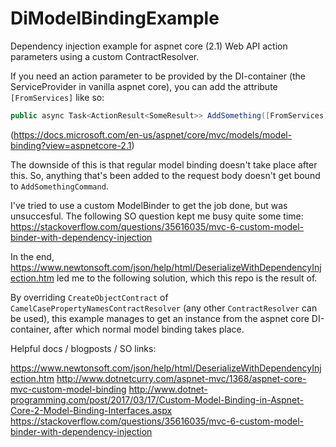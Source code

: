# DiModelBindingExample
Dependency injection example for aspnet core (2.1) Web API action parameters using a custom ContractResolver.

If you need an action parameter to be provided by the DI-container (the ServiceProvider in vanilla aspnet core), you can add the attribute `[FromServices]` like so:
```csharp
public async Task<ActionResult<SomeResult>> AddSomething([FromServices] AddSomethingCommand)
```
(https://docs.microsoft.com/en-us/aspnet/core/mvc/models/model-binding?view=aspnetcore-2.1)

The downside of this is that regular model binding doesn't take place after this. So, anything that's been added to the request body doesn't get bound to `AddSomethingCommand`.

I've tried to use a custom ModelBinder to get the job done, but was unsuccesful. The following SO question kept me busy quite some time: https://stackoverflow.com/questions/35616035/mvc-6-custom-model-binder-with-dependency-injection

In the end, https://www.newtonsoft.com/json/help/html/DeserializeWithDependencyInjection.htm led me to the following solution, which this repo is the result of.

By overriding `CreateObjectContract` of `CamelCasePropertyNamesContractResolver` (any other `ContractResolver` can be used), 
this example manages to get an instance from the aspnet core DI-container, after which normal model binding takes place.



Helpful docs / blogposts / SO links:

https://www.newtonsoft.com/json/help/html/DeserializeWithDependencyInjection.htm
http://www.dotnetcurry.com/aspnet-mvc/1368/aspnet-core-mvc-custom-model-binding
http://www.dotnet-programming.com/post/2017/03/17/Custom-Model-Binding-in-Aspnet-Core-2-Model-Binding-Interfaces.aspx
https://stackoverflow.com/questions/35616035/mvc-6-custom-model-binder-with-dependency-injection
